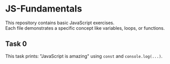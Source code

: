 # JS-Fundamentals

This repository contains basic JavaScript exercises.  
Each file demonstrates a specific concept like variables, loops, or functions.

## Task 0

This task prints: "JavaScript is amazing" using `const` and `console.log(...)`.
